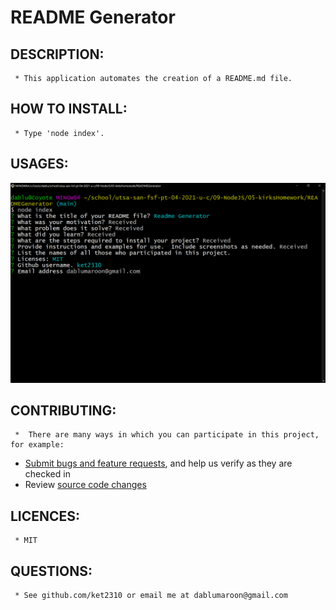 # README Generator 

## DESCRIPTION: 
	 * This application automates the creation of a README.md file.
 

## HOW TO INSTALL: 
	 * Type 'node index'. 

## USAGES: 
![README Generator](images/readmescreen.png) 

## CONTRIBUTING: 
	 *  There are many ways in which you can participate in this project, for example:

* [Submit bugs and feature requests](https://github.com/ket2310/READMEGenerator/issues), and help us verify as they are checked in
* Review [source code changes](https://github.com/ket2310/READMEGenerator/pulls)
 

## LICENCES: 
	 * MIT 

## QUESTIONS: 
	 * See github.com/ket2310 or email me at dablumaroon@gmail.com 

